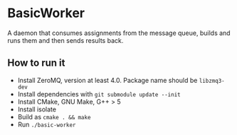 # BasicWorker

A daemon that consumes assignments from the message queue, builds and runs them 
and then sends results back.

## How to run it

- Install ZeroMQ, version at least 4.0. Package name should be `libzmq3-dev`
- Install dependencies with `git submodule update --init`
- Install CMake, GNU Make, G++ > 5
- Install isolate
- Build as `cmake . && make`
- Run `./basic-worker`

